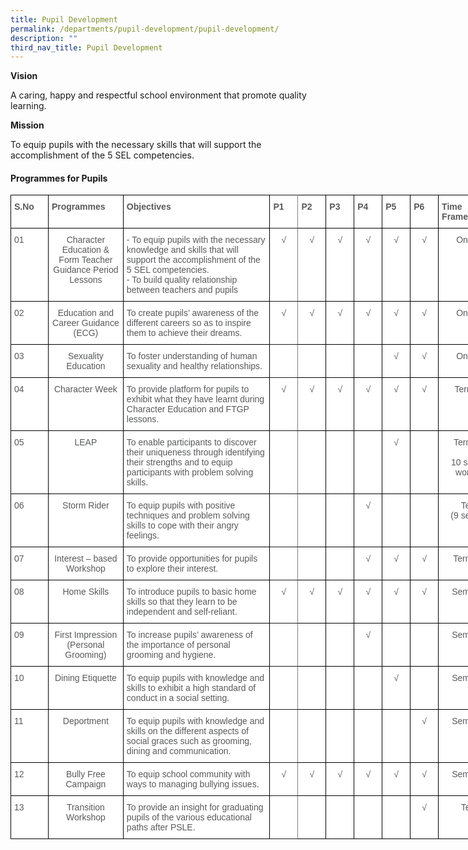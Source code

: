 ```yaml
---
title: Pupil Development
permalink: /departments/pupil-development/pupil-development/
description: ""
third_nav_title: Pupil Development
---
```

**Vision**

A caring, happy and respectful school environment that promote quality learning.

  

**Mission**

To equip pupils with the necessary skills that will support the accomplishment of the 5 SEL competencies.

  

#### Programmes for Pupils

<style type="text/css">
.tg  {border-collapse:collapse;border-spacing:1;}
.tg td{border-color:black;border-style:solid;border-width:1px;font-family:Arial, sans-serif;font-size:14px;
  overflow:hidden;padding:10px 5px;word-break:normal;}
.tg th{border-color:black;border-style:solid;border-width:1px;font-family:Arial, sans-serif;font-size:14px;
  font-weight:normal;overflow:hidden;padding:10px 5px;word-break:normal;}
.tg .tg-mzni{background-color:#FFF;color:#58595B;text-align:left;vertical-align:top}
.tg .tg-imuo{background-color:#FFF;color:#58595B;text-align:center;vertical-align:top}
.tg .tg-2r4h{background-color:#FFF;color:#58595B;font-weight:bold;text-align:left;vertical-align:top}
.tg .tg-6ruy{background-color:#FFF;border-color:inherit;color:#58595B;font-weight:bold;text-align:left;vertical-align:top}
.tg .tg-qr2f{background-color:#FFF;border-color:inherit;color:#58595B;text-align:center;vertical-align:top}
</style>
<table class="tg" style="undefined;table-layout: fixed; width: 800px">
<colgroup>
<col style="width: 60px">
<col style="width: 120px">
<col style="width: 235px">
<col style="width: 45px">
<col style="width: 45px">
<col style="width: 45px">
<col style="width: 45px">
<col style="width: 45px">
<col style="width: 45px">
<col style="width: 115px">
</colgroup>
<tbody>
  <tr>
    <td class="tg-2r4h">S.No</td>
    <td class="tg-2r4h">Programmes</td>
    <td class="tg-2r4h">Objectives</td>
    <td class="tg-6ruy">P1</td>
    <td class="tg-2r4h">P2</td>
    <td class="tg-2r4h">P3</td>
    <td class="tg-2r4h">P4</td>
    <td class="tg-2r4h">P5</td>
    <td class="tg-2r4h">P6</td>
    <td class="tg-2r4h">Time<br>Frame</td>
  </tr>
  <tr>
    <td class="tg-mzni">01</td>
    <td class="tg-imuo">Character Education &amp; Form Teacher Guidance Period Lessons</td>
    <td class="tg-mzni">- To equip pupils with the necessary knowledge and skills that will support the accomplishment of the 5 SEL competencies.<span style="background-color:transparent"> </span><br>- To build quality relationship between teachers and pupils</td>
    <td class="tg-qr2f">√</td>
    <td class="tg-imuo">√</td>
    <td class="tg-imuo">√</td>
    <td class="tg-imuo">√</td>
    <td class="tg-imuo">√</td>
    <td class="tg-imuo">√</td>
    <td class="tg-imuo">On-going</td>
  </tr>
  <tr>
    <td class="tg-mzni">02</td>
    <td class="tg-imuo">Education and Career Guidance (ECG)</td>
    <td class="tg-mzni">To create pupils’ awareness of the different careers so as to inspire them to achieve their dreams.</td>
    <td class="tg-qr2f">√</td>
    <td class="tg-imuo">√</td>
    <td class="tg-imuo">√</td>
    <td class="tg-imuo">√</td>
    <td class="tg-imuo">√</td>
    <td class="tg-imuo">√</td>
    <td class="tg-imuo">On-going</td>
  </tr>
  <tr>
    <td class="tg-mzni">03</td>
    <td class="tg-imuo">Sexuality Education</td>
    <td class="tg-mzni">To foster understanding of human sexuality and healthy relationships.</td>
    <td class="tg-qr2f"></td>
    <td class="tg-imuo"></td>
    <td class="tg-imuo"></td>
    <td class="tg-imuo"></td>
    <td class="tg-imuo">√</td>
    <td class="tg-imuo">√</td>
    <td class="tg-imuo">On-going</td>
  </tr>
  <tr>
    <td class="tg-mzni">04</td>
    <td class="tg-imuo">Character Week</td>
    <td class="tg-mzni">To provide platform for pupils to exhibit what they have learnt during Character Education and FTGP lessons.</td>
    <td class="tg-qr2f">√</td>
    <td class="tg-imuo">√</td>
    <td class="tg-imuo">√</td>
    <td class="tg-imuo">√</td>
    <td class="tg-imuo">√</td>
    <td class="tg-imuo">√</td>
    <td class="tg-imuo">Term 2 - 4</td>
  </tr>
  <tr>
    <td class="tg-mzni">05</td>
    <td class="tg-imuo">LEAP</td>
    <td class="tg-mzni">To enable participants to discover their uniqueness through identifying their strengths and to equip participants with problem solving skills.</td>
    <td class="tg-qr2f"></td>
    <td class="tg-imuo"></td>
    <td class="tg-imuo"></td>
    <td class="tg-imuo"></td>
    <td class="tg-imuo">√</td>
    <td class="tg-imuo"> </td>
    <td class="tg-imuo">Term 2 – 3<br><br>10 sessions workshop</td>
  </tr>
  <tr>
    <td class="tg-mzni">06</td>
    <td class="tg-imuo">Storm Rider</td>
    <td class="tg-mzni">To equip pupils with positive techniques and problem solving skills to cope with their angry feelings.</td>
    <td class="tg-qr2f"></td>
    <td class="tg-imuo"></td>
    <td class="tg-imuo"></td>
    <td class="tg-imuo">√</td>
    <td class="tg-imuo"></td>
    <td class="tg-imuo"></td>
    <td class="tg-imuo">Term 2<br>(9 sessions)</td>
  </tr>
  <tr>
    <td class="tg-mzni">07</td>
    <td class="tg-imuo">Interest – based Workshop</td>
    <td class="tg-mzni">To provide opportunities for pupils to explore their interest.</td>
    <td class="tg-qr2f"></td>
    <td class="tg-imuo"></td>
    <td class="tg-imuo"></td>
    <td class="tg-imuo">√</td>
    <td class="tg-imuo">√</td>
    <td class="tg-imuo">√</td>
    <td class="tg-imuo">Term 2 &amp; 3</td>
  </tr>
  <tr>
    <td class="tg-mzni">08</td>
    <td class="tg-imuo">Home Skills</td>
    <td class="tg-mzni">To introduce pupils to basic home skills so that they learn to be independent and self-reliant.</td>
    <td class="tg-qr2f">√</td>
    <td class="tg-imuo">√</td>
    <td class="tg-imuo">√</td>
    <td class="tg-imuo">√</td>
    <td class="tg-imuo">√</td>
    <td class="tg-imuo">√</td>
    <td class="tg-imuo">Semester 2</td>
  </tr>
  <tr>
    <td class="tg-mzni">09</td>
    <td class="tg-imuo">First Impression (Personal Grooming)</td>
    <td class="tg-mzni">To increase pupils’ awareness of the importance of personal grooming and hygiene.</td>
    <td class="tg-qr2f"></td>
    <td class="tg-imuo"></td>
    <td class="tg-imuo"></td>
    <td class="tg-imuo">√</td>
    <td class="tg-imuo"></td>
    <td class="tg-imuo"></td>
    <td class="tg-imuo">Semester 2</td>
  </tr>
  <tr>
    <td class="tg-mzni">10</td>
    <td class="tg-imuo">Dining Etiquette</td>
    <td class="tg-mzni">To equip pupils with knowledge and skills to exhibit a high standard of conduct in a social setting.</td>
    <td class="tg-qr2f"></td>
    <td class="tg-imuo"></td>
    <td class="tg-imuo"></td>
    <td class="tg-imuo"></td>
    <td class="tg-imuo">√</td>
    <td class="tg-imuo"></td>
    <td class="tg-imuo">Semester 2</td>
  </tr>
  <tr>
    <td class="tg-mzni">11</td>
    <td class="tg-imuo">Deportment</td>
    <td class="tg-mzni">To equip pupils with knowledge and skills on the different aspects of social graces such as grooming, dining and communication.</td>
    <td class="tg-qr2f"></td>
    <td class="tg-imuo"></td>
    <td class="tg-imuo"></td>
    <td class="tg-imuo"></td>
    <td class="tg-imuo"></td>
    <td class="tg-imuo">√</td>
    <td class="tg-imuo">Semester 2</td>
  </tr>
  <tr>
    <td class="tg-mzni">12</td>
    <td class="tg-imuo">Bully Free Campaign</td>
    <td class="tg-mzni">To equip school community with ways to managing bullying issues.</td>
    <td class="tg-qr2f">√</td>
    <td class="tg-imuo">√</td>
    <td class="tg-imuo">√</td>
    <td class="tg-imuo">√</td>
    <td class="tg-imuo">√</td>
    <td class="tg-imuo">√</td>
    <td class="tg-imuo">Semester 2</td>
  </tr>
  <tr>
    <td class="tg-mzni">13</td>
    <td class="tg-imuo">Transition Workshop</td>
    <td class="tg-mzni">To provide an insight for graduating pupils of the various educational paths after PSLE.</td>
    <td class="tg-qr2f"></td>
    <td class="tg-imuo"></td>
    <td class="tg-imuo"></td>
    <td class="tg-imuo"></td>
    <td class="tg-imuo"></td>
    <td class="tg-imuo">√</td>
    <td class="tg-imuo">Term 4</td>
  </tr>
</tbody>
</table>